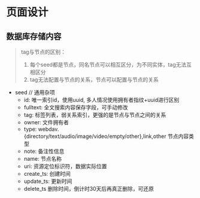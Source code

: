 # 页面设计


## 数据库存储内容

> tag与节点的区别：
>   1. 每个seed都是节点，同名节点可以相互区分，为不同实体，tag无法互相区分
>   2. tag无法配置与节点的关系，节点可以配置与节点的关系

- seed
  // 通用杂项
  - id: 唯一索引id，使用uuid, 多人情况使用拥有者指纹+uuid进行区别
  - fulltext: 全文搜索内容保存字段，可手动修改
  - tag: 标签列表，弱关系索引，更强的是节点与节点之间的关系
  - owner: 文件拥有者
  - type: webdav.{directory/text/audio/image/video/empty/other},link,other 节点内容类型
  - note: 备注性信息
  - name: 节点名称
  - uri: 资源定位标识符，数据实际位置
  - create_ts: 创建时间
  - update_ts: 更新时间
  - delete_ts 删除时间，倒计时30天后再真正删除，可还原
